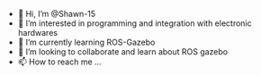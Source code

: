- 👋 Hi, I’m @Shawn-15
- 👀 I’m interested in programming and integration with electronic hardwares
- 🌱 I’m currently learning ROS-Gazebo
- 💞️ I’m looking to collaborate and learn about ROS gazebo
- 📫 How to reach me ...

<!---
Shawn-15/Shawn-15 is a ✨ special ✨ repository because its `README.md` (this file) appears on your GitHub profile.
You can click the Preview link to take a look at your changes.
--->
